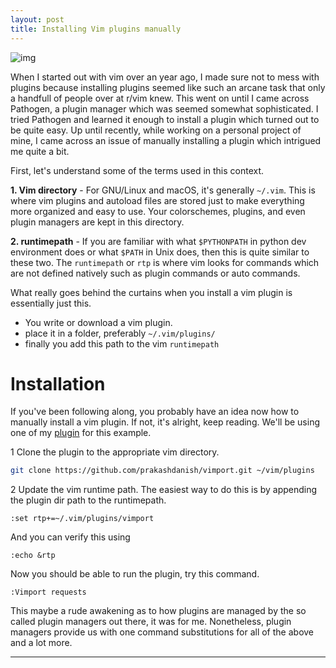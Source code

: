 ```yaml
---
layout: post
title: Installing Vim plugins manually
---
```


![img](https://res.cloudinary.com/practicaldev/image/fetch/s--NIE-92PW--/c_limit%2Cf_auto%2Cfl_progressive%2Cq_auto%2Cw_880/https://i.imgflip.com/1teh21.jpg)

When I started out with vim over an year ago, I made sure not to mess with plugins
because installing plugins seemed like such an arcane task that only a handfull of
people over at r/vim knew. This went on until I came across Pathogen, a plugin manager 
which was seemed somewhat sophisticated. I tried Pathogen and learned it enough 
to install a plugin which turned out to be quite easy.
Up until recently, while working on a personal project of mine, I came across an issue
of manually installing a plugin which intrigued me quite a bit.

First, let's understand some of the terms used in this context.

**1. Vim directory** - For GNU/Linux and macOS, it's generally `~/.vim`.
This is where vim plugins and autoload files are stored just to make everything
more organized and easy to use. Your colorschemes, plugins, and even plugin
managers are kept in this directory.

**2. runtimepath** - If you are familiar with what `$PYTHONPATH` in python dev environment does or
what `$PATH` in Unix does, then this is quite similar to these two. The `runtimepath`
or `rtp` is where vim looks for commands which are not defined natively such as plugin
commands or auto commands.


What really goes behind the curtains when you install a vim plugin is essentially just this.

- You write or download a vim plugin.
- place it in a folder, preferably `~/.vim/plugins/`
- finally you add this path to the vim `runtimepath`


# Installation
If you've been following along, you probably have an idea now how to manually install 
a vim plugin. If not, it's alright, keep reading.
We'll be using one of my [plugin](https://github.com/prakashdanish/vimport) for this example.

1 Clone the plugin to the appropriate vim directory.

```bash
git clone https://github.com/prakashdanish/vimport.git ~/vim/plugins
```

2 Update the vim runtime path. The easiest way to do this is by appending the 
plugin dir path to the runtimepath.

```vim
:set rtp+=~/.vim/plugins/vimport
```

And you can verify this using 

```vim
:echo &rtp
```

Now you should be able to run the plugin, try this command.

```vim
:Vimport requests
```

This maybe a rude awakening as to how plugins are managed by the so called plugin managers out there, it was for me.
Nonetheless, plugin managers provide us with one command substitutions for all of the above
and a lot more.

---
